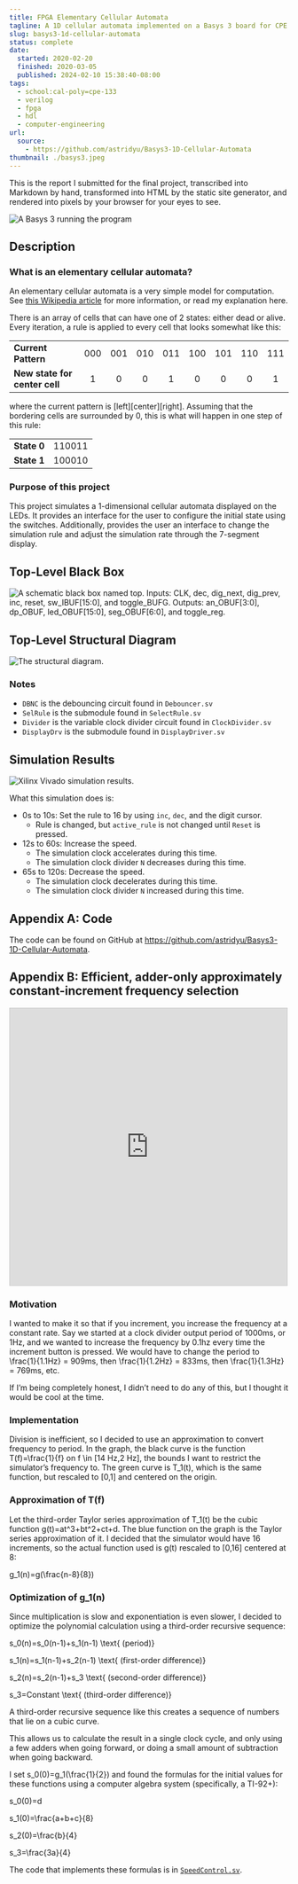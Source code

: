 ```yaml
---
title: FPGA Elementary Cellular Automata
tagline: A 1D cellular automata implemented on a Basys 3 board for CPE 133 final
slug: basys3-1d-cellular-automata
status: complete
date:
  started: 2020-02-20
  finished: 2020-03-05
  published: 2024-02-10 15:38:40-08:00
tags:
  - school:cal-poly=cpe-133
  - verilog
  - fpga
  - hdl
  - computer-engineering
url:
  source:
    - https://github.com/astridyu/Basys3-1D-Cellular-Automata
thumbnail: ./basys3.jpeg
---
```


This is the report I submitted for the final project, transcribed into Markdown
by hand, transformed into HTML by the static site generator, and rendered into
pixels by your browser for your eyes to see.

![A Basys 3 running the program](./basys3.jpeg)

## Description

### What is an elementary cellular automata?

An elementary cellular automata is a very simple model for computation. See
[this Wikipedia article](https://en.wikipedia.org/wiki/Elementary_cellular_automaton)
for more information, or read my explanation here.

There is an array of cells that can have one of 2 states: either dead or alive.
Every iteration, a rule is applied to every cell that looks somewhat like this:

|                               |     |     |     |     |     |     |     |     |
| :---------------------------- | :-: | :-: | :-: | :-: | :-: | :-: | :-: | :-: |
| **Current Pattern**           | 000 | 001 | 010 | 011 | 100 | 101 | 110 | 111 |
| **New state for center cell** |  1  |  0  |  0  |  1  |  0  |  0  |  0  |  1  |

where the current pattern is \[left]\[center]\[right]. Assuming that the
bordering cells are surrounded by 0, this is what will happen in one step of
this rule:

|             |        |
| :---------- | -----: |
| **State 0** | 110011 |
| **State 1** | 100010 |

### Purpose of this project

This project simulates a 1-dimensional cellular automata displayed on the LEDs.
It provides an interface for the user to configure the initial state using the
switches. Additionally, provides the user an interface to change the simulation
rule and adjust the simulation rate through the 7-segment display.

## Top-Level Black Box

![A schematic black box named top. Inputs: CLK, dec, dig_next, dig_prev, inc, reset, sw_IBUF[15:0], and toggle_BUFG. Outputs: an_OBUF[3:0], dp_OBUF, led_OBUF[15:0], seg_OBUF[6:0], and toggle_reg.](blackbox.png)

## Top-Level Structural Diagram

![The structural diagram.](./structural.jpg)

### Notes

- `DBNC` is the debouncing circuit found in `Debouncer.sv`
- `SelRule` is the submodule found in `SelectRule.sv`
- `Divider` is the variable clock divider circuit found in `ClockDivider.sv`
- `DisplayDrv` is the submodule found in `DisplayDriver.sv`

## Simulation Results

![Xilinx Vivado simulation results.](simulation.png)

What this simulation does is:

- 0s to 10s: Set the rule to 16 by using `inc`, `dec`, and the digit cursor.
  - Rule is changed, but `active_rule` is not changed until `Reset` is pressed.
- 12s to 60s: Increase the speed.
  - The simulation clock accelerates during this time.
  - The simulation clock divider `N` decreases during this time.
- 65s to 120s: Decrease the speed.
  - The simulation clock decelerates during this time.
  - The simulation clock divider `N` increased during this time.

## Appendix A: Code

The code can be found on GitHub at
https://github.com/astridyu/Basys3-1D-Cellular-Automata.

## Appendix B: Efficient, adder-only approximately constant-increment frequency selection

<iframe src="https://www.desmos.com/calculator/ehfsvq25rk?embed" width="500px" height="500px" style="border: 1px solid #ccc" frameborder=0></iframe>

### Motivation

I wanted to make it so that if you increment, you increase the frequency at a
constant rate. Say we started at a clock divider output period of <m>1000ms</m>,
or <m>1Hz</m>, and we wanted to increase the frequency by 0.1hz every time the
increment button is pressed. We would have to change the period to
<m>\frac{1}{1.1Hz} = 909ms</m>, then <m>\frac{1}{1.2Hz} = 833ms</m>, then
<m>\frac{1}{1.3Hz} = 769ms</m>, etc.

If I’m being completely honest, I didn’t need to do any of this, but I thought
it would be cool at the time.

### Implementation

Division is inefficient, so I decided to use an approximation to convert
frequency to period. In the graph, the black curve is the function
<m>T(f)=\frac{1}{f}</m> on <m>f \in [14 Hz,2 Hz]</m>, the bounds I want to
restrict the simulator’s frequency to. The green curve is <m>T_1(t)</m>, which
is the same function, but rescaled to <m>[0,1]</m> and centered on the origin.

### Approximation of <m>T(f)</m>

Let the third-order Taylor series approximation of <m>T_1(t)</m> be the cubic
function <m>g(t)=at^3+bt^2+ct+d</m>. The blue function on the graph is the
Taylor series approximation of it. I decided that the simulator would have 16
increments, so the actual function used is <m>g(t)</m> rescaled to <m>[0,16]</m>
centered at 8:

<m>g_1(n)=g(\frac{n-8}{8})</m>

### Optimization of <m>g_1(n)</m>

Since multiplication is slow and exponentiation is even slower, I decided to
optimize the polynomial calculation using a third-order recursive sequence:

<M>s_0(n)=s_0(n-1)+s_1(n-1) \text{ (period)}</M>

<M>s_1(n)=s_1(n-1)+s_2(n-1) \text{ (first-order difference)}</M>

<M>s_2(n)=s_2(n-1)+s_3 \text{ (second-order difference)}</M>

<M>s_3=Constant \text{ (third-order difference)}</M>

A third-order recursive sequence like this creates a sequence of numbers that
lie on a cubic curve.

This allows us to calculate the result in a single clock cycle, and only using a
few adders when going forward, or doing a small amount of subtraction when going
backward.

I set <m>s_0(0)=g_1(\frac{1}{2})</m> and found the formulas for the initial
values for these functions using a computer algebra system (specifically, a
TI-92+):

<M>s_0(0)=d</M>

<M>s_1(0)=\frac{a+b+c}{8}</M>

<M>s_2(0)=\frac{b}{4}</M>

<M>s_3=\frac{3a}{4}</M>

The code that implements these formulas is in
[`SpeedControl.sv`](https://github.com/astridyu/Basys3-1D-Cellular-Automata/blob/master/FinalProject.srcs/sources_1/new/SpeedControl.sv).
